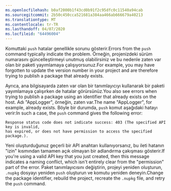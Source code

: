 ```yaml
---
ms.openlocfilehash: b0af2000b1f43cd0b91f2c95dfc0c11540a94cab
ms.sourcegitcommit: 2b50c450cca521681a384aa466ab666679a40213
ms.translationtype: MT
ms.contentlocale: tr-TR
ms.lasthandoff: 04/07/2020
ms.locfileid: "64496004"
---
```

<span data-ttu-id="0f681-101">Komuttaki `push` hatalar genellikle sorunu gösterir.</span><span class="sxs-lookup"><span data-stu-id="0f681-101">Errors from the `push` command typically indicate the problem.</span></span> <span data-ttu-id="0f681-102">Örneğin, projenizdeki sürüm numarasını güncelleştirmeyi unutmuş olabilirsiniz ve bu nedenle zaten var olan bir paketi yayımlamaya çalışıyorsunuz.</span><span class="sxs-lookup"><span data-stu-id="0f681-102">For example, you may have forgotten to update the version number in your project and are therefore trying to publish a package that already exists.</span></span>

<span data-ttu-id="0f681-103">Ayrıca, ana bilgisayarda zaten var olan bir tanımlayıcıyı kullanarak bir paketi yayımlamaya çalışırken de hatalar görürsünüz.</span><span class="sxs-lookup"><span data-stu-id="0f681-103">You also see errors when trying to publish a package using an identifier that already exists on the host.</span></span> <span data-ttu-id="0f681-104">Adı "AppLogger", örneğin, zaten var.</span><span class="sxs-lookup"><span data-stu-id="0f681-104">The name "AppLogger", for example, already exists.</span></span> <span data-ttu-id="0f681-105">Böyle bir durumda, `push` komut aşağıdaki hatayı verir:</span><span class="sxs-lookup"><span data-stu-id="0f681-105">In such a case, the `push` command gives the following error:</span></span>

```output
Response status code does not indicate success: 403 (The specified API key is invalid,
has expired, or does not have permission to access the specified package.).
```

<span data-ttu-id="0f681-106">Yeni oluşturduğunuz geçerli bir API anahtarı kullanıyorsanız, bu ileti hatanın "izin" kısmından tamamen açık olmayan bir adlandırma çakışması gösterir.</span><span class="sxs-lookup"><span data-stu-id="0f681-106">If you're using a valid API key that you just created, then this message indicates a naming conflict, which isn't entirely clear from the "permission" part of the error.</span></span> <span data-ttu-id="0f681-107">Paket tanımlayıcısını değiştirin, projeyi yeniden oluşturun, `.nupkg` dosyayı yeniden `push` oluşturun ve komutu yeniden deneyin.</span><span class="sxs-lookup"><span data-stu-id="0f681-107">Change the package identifier, rebuild the project, recreate the `.nupkg` file, and retry the `push` command.</span></span>
